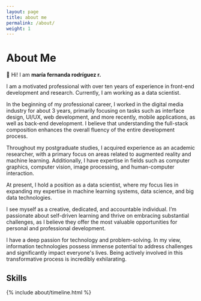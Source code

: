 ```yaml
---
layout: page
title: about me
permalink: /about/
weight: 1
---
```


# **About Me**

:raising_hand: Hi! I am **maría fernanda rodríguez r.**

I am a motivated professional with over ten years of experience in front-end development and research. Currently, I am working as a data scientist.

In the beginning of my professional career, I worked in the digital media industry for about 3 years, primarily focusing on tasks such as interface design, UI/UX, web development, and more recently, mobile applications, as well as back-end development. I believe that understanding the full-stack composition enhances the overall fluency of the entire development process.

Throughout my postgraduate studies, I acquired experience as an academic researcher, with a primary focus on areas related to augmented reality and machine learning. Additionally, I have expertise in fields such as computer graphics, computer vision, image processing, and human-computer interaction.

At present, I hold a position as a data scientist, where my focus lies in expanding my expertise in machine learning systems, data science, and big data technologies.

I see myself as a creative, dedicated, and accountable individual. I’m passionate about self-driven learning and thrive on embracing substantial challenges, as I believe they offer the most valuable opportunities for personal and professional development.

I have a deep passion for technology and problem-solving. In my view, information technologies possess immense potential to address challenges and significantly impact everyone's lives. Being actively involved in this transformative process is incredibly exhilarating.

## **Skills**

<div class="row">
{% include about/timeline.html %}
</div>

